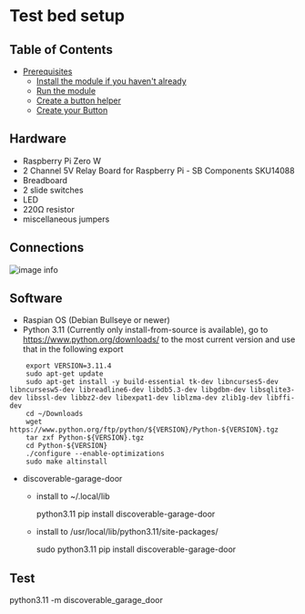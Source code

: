 # Test bed setup

<!-- START doctoc generated TOC please keep comment here to allow auto update -->
<!-- DON'T EDIT THIS SECTION, INSTEAD RE-RUN doctoc TO UPDATE -->
## Table of Contents

- [Prerequisites](#prerequisites)
  - [Install the module if you haven't already](#install-the-module-if-you-havent-already)
  - [Run the module](#run-the-module)
  - [Create a button helper](#create-a-button-helper)
  - [Create your Button](#create-your-button)

<!-- END doctoc generated TOC please keep comment here to allow auto update -->

## Hardware

- Raspberry Pi Zero W
- 2 Channel 5V Relay Board for Raspberry Pi - SB Components SKU14088
- Breadboard
- 2 slide switches
- LED
- 220Ω resistor
- miscellaneous jumpers

## Connections

![image info](./images/TestBed.png)

## Software

- Raspian OS (Debian Bullseye or newer)
- Python 3.11 (Currently only install-from-source is available), go to https://www.python.org/downloads/ to the most current version and use that in the following export
```
    export VERSION=3.11.4
    sudo apt-get update
    sudo apt-get install -y build-essential tk-dev libncurses5-dev libncursesw5-dev libreadline6-dev libdb5.3-dev libgdbm-dev libsqlite3-dev libssl-dev libbz2-dev libexpat1-dev liblzma-dev zlib1g-dev libffi-dev
    cd ~/Downloads
    wget https://www.python.org/ftp/python/${VERSION}/Python-${VERSION}.tgz
    tar zxf Python-${VERSION}.tgz
    cd Python-${VERSION}
    ./configure --enable-optimizations
    sudo make altinstall
```
- discoverable-garage-door
  - install to ~/.local/lib

    python3.11 pip install discoverable-garage-door

  - install to /usr/local/lib/python3.11/site-packages/

    sudo python3.11 pip install discoverable-garage-door

## Test

python3.11 -m discoverable_garage_door
